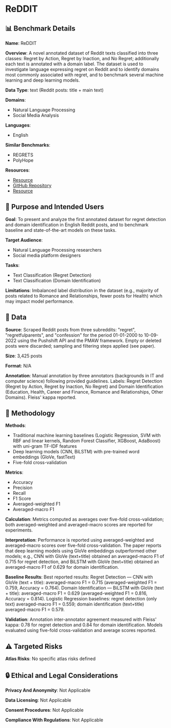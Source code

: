 # ReDDIT

## 📊 Benchmark Details

**Name**: ReDDIT

**Overview**: A novel annotated dataset of Reddit texts classified into three classes: Regret by Action, Regret by Inaction, and No Regret; additionally each text is annotated with a domain label. The dataset is used to investigate language expressing regret on Reddit and to identify domains most commonly associated with regret, and to benchmark several machine learning and deep learning models.

**Data Type**: text (Reddit posts: title + main text)

**Domains**:
- Natural Language Processing
- Social Media Analysis

**Languages**:
- English

**Similar Benchmarks**:
- REGRETS
- PolyHope

**Resources**:
- [Resource](https://arxiv.org/abs/2212.07549)
- [GitHub Repository](https://github.com/pushshift/api)
- [Resource](https://pypi.org/project/pmaw/)

## 🎯 Purpose and Intended Users

**Goal**: To present and analyze the first annotated dataset for regret detection and domain identification in English Reddit posts, and to benchmark baseline and state-of-the-art models on these tasks.

**Target Audience**:
- Natural Language Processing researchers
- Social media platform designers

**Tasks**:
- Text Classification (Regret Detection)
- Text Classification (Domain Identification)

**Limitations**: Imbalanced label distribution in the dataset (e.g., majority of posts related to Romance and Relationships, fewer posts for Health) which may impact model performance.

## 💾 Data

**Source**: Scraped Reddit posts from three subreddits: "regret", "regretfulparents", and "confession" for the period 01-01-2000 to 10-09-2022 using the Pushshift API and the PMAW framework. Empty or deleted posts were discarded; sampling and filtering steps applied (see paper).

**Size**: 3,425 posts

**Format**: N/A

**Annotation**: Manual annotation by three annotators (backgrounds in IT and computer science) following provided guidelines. Labels: Regret Detection (Regret by Action, Regret by Inaction, No Regret) and Domain Identification (Education, Health, Career and Finance, Romance and Relationships, Other Domains). Fleiss' kappa reported.

## 🔬 Methodology

**Methods**:
- Traditional machine learning baselines (Logistic Regression, SVM with RBF and linear kernels, Random Forest Classifier, XGBoost, AdaBoost) with uni-gram TF-IDF features
- Deep learning models (CNN, BiLSTM) with pre-trained word embeddings (GloVe, fastText)
- Five-fold cross-validation

**Metrics**:
- Accuracy
- Precision
- Recall
- F1 Score
- Averaged-weighted F1
- Averaged-macro F1

**Calculation**: Metrics computed as averages over five-fold cross-validation; both averaged-weighted and averaged-macro scores are reported for experiments.

**Interpretation**: Performance is reported using averaged-weighted and averaged-macro scores over five-fold cross-validation. The paper reports that deep learning models using GloVe embeddings outperformed other models; e.g., CNN with GloVe (text+title) obtained an averaged-macro F1 of 0.715 for regret detection, and BiLSTM with GloVe (text+title) obtained an averaged-macro F1 of 0.629 for domain identification.

**Baseline Results**: Best reported results: Regret Detection — CNN with GloVe (text + title): averaged-macro F1 = 0.715 (averaged-weighted F1 = 0.759, Accuracy = 0.764). Domain Identification — BiLSTM with GloVe (text + title): averaged-macro F1 = 0.629 (averaged-weighted F1 = 0.816, Accuracy = 0.814). Logistic Regression baselines: regret detection (only text) averaged-macro F1 = 0.559; domain identification (text+title) averaged-macro F1 = 0.579.

**Validation**: Annotation inter-annotator agreement measured with Fleiss' kappa: 0.78 for regret detection and 0.84 for domain identification. Models evaluated using five-fold cross-validation and average scores reported.

## ⚠️ Targeted Risks

**Atlas Risks**:
No specific atlas risks defined

## 🔒 Ethical and Legal Considerations

**Privacy And Anonymity**: Not Applicable

**Data Licensing**: Not Applicable

**Consent Procedures**: Not Applicable

**Compliance With Regulations**: Not Applicable
